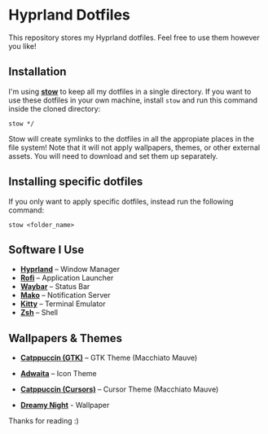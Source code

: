 # Hyprland Dotfiles

This repository stores my Hyprland dotfiles. Feel free to use them however you like!

## Installation

I'm using [**stow**](https://www.gnu.org/software/stow/) to keep all my dotfiles in a single directory. If you want to use these dotfiles in your own machine, install `stow` and run this command inside the cloned directory:

```
stow */
```

Stow will create symlinks to the dotfiles in all the appropiate places in the file system! Note that it will not apply wallpapers, themes, or other external assets. You will need to download and set them up separately.

## Installing specific dotfiles

If you only want to apply specific dotfiles, instead run the following command:

```
stow <folder_name>
```

## Software I Use

- **[Hyprland](https://github.com/hyprwm/Hyprland)** – Window Manager  
- **[Rofi](https://github.com/davatorium/rofi)** – Application Launcher  
- **[Waybar](https://github.com/Alexays/Waybar)** – Status Bar  
- **[Mako](https://github.com/emersion/mako)** – Notification Server  
- **[Kitty](https://sw.kovidgoyal.net/kitty/)** – Terminal Emulator  
- **[Zsh](https://www.zsh.org/)** – Shell

## Wallpapers & Themes

- **[Catppuccin (GTK)](https://github.com/catppuccin/gtk)** – GTK Theme (Macchiato Mauve)

- **[Adwaita](https://gitlab.gnome.org/GNOME/adwaita-icon-theme)** – Icon Theme  

- **[Catppuccin (Cursors)](https://github.com/catppuccin/cursors)** – Cursor Theme (Macchiato Mauve)

- **[Dreamy Night](https://www.deviantart.com/bisbiswas/art/Dreamy-Night-864268812)** - Wallpaper

Thanks for reading :)